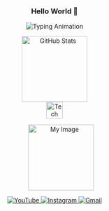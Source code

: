 <!-- ============================= -->
<!-- Title Section -->
<!-- ============================= -->
<!-- Centered greeting message -->
<h3 align="center">Hello World 👋</h3>

<!-- ============================= -->
<!-- Typing Animation Section -->
<!-- ============================= -->
<!-- Animated text to introduce yourself -->
<p align="center">
  <img 
    src="https://readme-typing-svg.demolab.com?font=Fira+Code&pause=1000&color=00C4FF&center=true&vCenter=true&width=500&lines=Hi+I%27m+Snow_Dev...;Shall+we+build+something+together?" 
    alt="Typing Animation" 
  />
</p>

<!-- ============================= -->
<!-- GitHub Stats Section -->
<!-- ============================= -->
<div align="center">
  <!-- GitHub contribution stats card -->
  <img 
    src="https://github-readme-stats.vercel.app/api?username=SnowDev01&show_icons=true&theme=nord&count_private=true" 
    height="150" 
    alt="GitHub Stats" 
  />
  

<!-- ============================= -->
<!-- Tools / Technologies and Personal Image -->
<!-- ============================= -->
<div align="center">
  <!-- Icons representing programming languages and tools -->
  <img 
    src="https://skillicons.dev/icons?i=python,java,cs,cpp,godot,bash,neovim,vscode,linux,git,github" 
    height="38" 
    alt="Tech Icons" 
  />
  
  <!-- Personal image -->
  <img 
    src="https://i.pinimg.com/1200x/ef/84/df/ef84df73c2ebf4068618a401ae3f0f1e.jpg" 
    height="150" 
    alt="My Image" 
    style="margin-left:30px;"
  />
</div>

<!-- ============================= -->
<!-- Contact Badges Section -->
<!-- ============================= -->
<div align="center">
  <!-- YouTube link -->
  <a href="https://www.youtube.com/@snow_dev-01" target="_blank">
    <img 
      src="https://img.shields.io/static/v1?message=YouTube&logo=youtube&color=1E90FF&style=for-the-badge&logoColor=white" 
      alt="YouTube" 
    />
  </a>
  
  <!-- Instagram link -->
  <a href="https://www.instagram.com/snow_dev01?igsh=azVmbDR0MWM4bWFs" target="_blank">
    <img 
      src="https://img.shields.io/static/v1?message=Instagram&logo=instagram&color=1E90FF&style=for-the-badge&logoColor=white" 
      alt="Instagram" 
    />
  </a>

  
  <!-- Gmail link -->
  <a href="mailto:eusoumatheusfernandes@gmail.com" target="_blank">
    <img 
      src="https://img.shields.io/static/v1?message=Gmail&logo=gmail&color=1E90FF&style=for-the-badge&logoColor=white" 
      alt="Gmail" 
    />
  </a>
</div>
